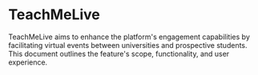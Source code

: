 # TeachMeLive
TeachMeLive aims to enhance the platform's engagement capabilities by facilitating virtual events between universities and prospective students. This document outlines the feature's scope, functionality, and user experience.
